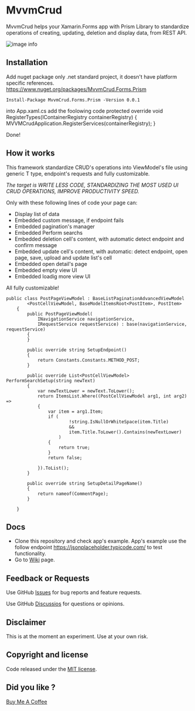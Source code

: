 # MvvmCrud
MvvmCrud helps your Xamarin.Forms app with Prism Library to standardize operations of creating, updating, deletion and display data, from REST API.

![image info](https://img.shields.io/nuget/v/MvvmCrud.Forms.Prism)

## Installation

Add nuget package only .net standard project, it doesn't have platform specific references.
https://www.nuget.org/packages/MvvmCrud.Forms.Prism
```
Install-Package MvvmCrud.Forms.Prism -Version 0.0.1
```

into App.xaml.cs add the foolowing code
protected override void RegisterTypes(IContainerRegistry containerRegistry)
{
    MVVMCrudApplication.RegisterServices(containerRegistry);
}

Done!

## How it works

This framework standardize CRUD's operations into ViewModel's file using generic T type, endpoint's requests and fully customizable.

*The target is WRITE LESS CODE, STANDARDIZING THE MOST USED UI CRUD OPERATIONS, IMPROVE PRODUCTIVITY SPEED.*

Only with these following lines of code your page can:
- Display list of data
- Embedded custom message, if endpoint fails
- Embedded pagination's manager
- Embedded Perform searchs
- Embedded deletion cell's content, with automatic detect endpoint and confirm message
- Embedded update cell's content, with automatic: detect endpoint, open page, save, upload and update list's cell
- Embedded open detail's page
- Embedded empty view UI
- Embedded loadig more view UI

All fully customizable!

```
public class PostPageViewModel : BaseListPaginationAdvancedViewModel
        <PostCellViewModel, BaseModelItemsRoot<PostItem>, PostItem>
    {
        public PostPageViewModel(
            INavigationService navigationService,
            IRequestService requestService) : base(navigationService, requestService)
        {
        }

        public override string SetupEndpoint()
        {
            return Constants.Constants.METHOD_POST;
        }

        public override List<PostCellViewModel> PerformSearchSetup(string newText)
        {
            var newTextLower = newText.ToLower();
            return ItemsList.Where((PostCellViewModel arg1, int arg2) =>
            {
                var item = arg1.Item;
                if (
                        !string.IsNullOrWhiteSpace(item.Title)
                        &&
                        item.Title.ToLower().Contains(newTextLower)
                    )
                {
                    return true;
                }
                return false;

            }).ToList();
        }

        public override string SetupDetailPageName()
        {
            return nameof(CommentPage);
        }

    }
```


## Docs

- Clone this repository and check app's example. App's example use the follow endpoint https://jsonplaceholder.typicode.com/ to test functionality.
- Go to [Wiki](https://github.com/giuseppenovielli/MvvmCrud/wiki) page.

## Feedback or Requests
Use GitHub [Issues](https://github.com/giuseppenovielli/MvvmCrud/issues) for bug reports and feature requests.

Use GitHub [Discussios](https://github.com/giuseppenovielli/MvvmCrud/discussions) for questions or opinions.


## Disclaimer

This is at the moment an experiment. Use at your own risk.

## Copyright and license
Code released under the [MIT license](https://opensource.org/licenses/MIT).

## Did you like ?
[Buy Me A Coffee](https://www.buymeacoffee.com/giuseppeDev)

